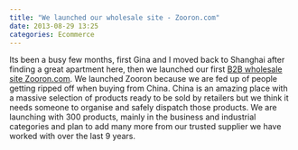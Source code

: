 ```yaml
---
title: "We launched our wholesale site - Zooron.com"
date: 2013-08-29 13:25
categories: Ecommerce
---
```

Its been a busy few months, first Gina and I moved back to Shanghai after finding a great apartment here, then we launched our first [B2B wholesale site Zooron.com](http://www.zooron.com). We launched Zooron because we are fed up of people getting ripped off when buying from China. China is an amazing place with a massive selection of products ready to be sold by retailers but we think it needs someone to organise and safely dispatch those products. We are launching with 300 products, mainly in the business and industrial categories and plan to add many more from our trusted supplier we have worked with over the last 9 years.
